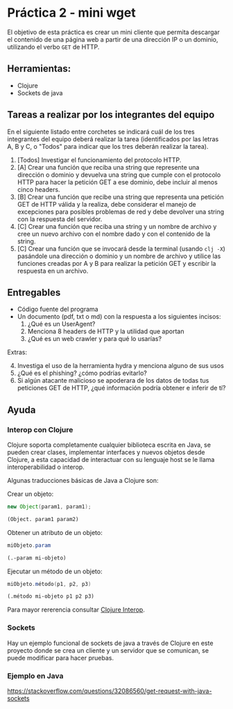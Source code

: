 # Práctica 2 - mini wget

El objetivo de esta práctica es crear un mini cliente que permita descargar el contenido de una página web a partir de una dirección IP o un dominio, utilizando el verbo `GET` de HTTP.

## Herramientas:
- Clojure
- Sockets de java

## Tareas a realizar por los integrantes del equipo

En el siguiente listado entre corchetes se indicará cuál de los tres integrantes del equipo deberá realizar la tarea (identificados por las letras A, B y C, o "Todos" para indicar que los tres deberán realizar la tarea).

1. [Todos] Investigar el funcionamiento del protocolo HTTP.
2. [A] Crear una función que reciba una string que represente una dirección o dominio y devuelva una string que cumple con el protocolo HTTP para hacer la petición GET a ese dominio, debe incluir al menos cinco headers.
3. [B] Crear una función que recibe una string que representa una petición GET de HTTP válida y la realiza, debe considerar el manejo de excepciones para posibles problemas de red y debe devolver una string con la respuesta del servidor.
4. [C] Crear una función que reciba una string y un nombre de archivo y cree un nuevo archivo con el nombre dado y con el contenido de la string.
5. [C] Crear una función que se invocará desde la terminal (usando `clj -X`) pasándole una dirección o dominio y un nombre de archivo y utilice las funciones creadas por A y B para realizar la petición GET y escribir la respuesta en un archivo.

## Entregables

- Código fuente del programa
- Un documento (pdf, txt o md) con la respuesta a los siguientes incisos:
  1. ¿Qué es un UserAgent?
  2. Menciona 8 headers de HTTP y la utilidad que aportan
  3. ¿Qué es un web crawler y para qué lo usarías?

Extras:

  4. Investiga el uso de la herramienta hydra y menciona alguno de sus usos
  5. ¿Qué es el phishing? ¿cómo podrías evitarlo?
  6. Si algún atacante malicioso se apoderara de los datos de todas tus peticiones GET de HTTP, ¿qué información podría obtener e inferir de tí?

## Ayuda
### Interop con Clojure

Clojure soporta completamente cualquier biblioteca escrita en Java, se pueden crear clases, implementar interfaces y nuevos objetos desde Clojure, a esta capacidad de interactuar con su lenguaje host se le llama interoperabilidad o interop.

Algunas traducciones básicas de Java a Clojure son:

Crear un objeto:
```java
new Object(param1, param1);
```

```clojure
(Object. param1 param2)
```

Obtener un atributo de un objeto:
```java
miObjeto.param
```

```clojure
(.-param mi-objeto)
```

Ejecutar un método de un objeto:
```java
miObjeto.método(p1, p2, p3)
```

```clojure
(.método mi-objeto p1 p2 p3)
```

Para mayor rererencia consultar [Clojure Interop](https://clojure.org/reference/java_interop).

### Sockets

Hay un ejemplo funcional de sockets de java a través de Clojure en este proyecto donde se crea un cliente y un servidor que se comunican, se puede modificar para hacer pruebas.


### Ejemplo en Java
https://stackoverflow.com/questions/32086560/get-request-with-java-sockets

